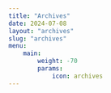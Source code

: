```yaml
---
title: "Archives"
date: 2024-07-08
layout: "archives"
slug: "archives"
menu:
    main:
        weight: -70
        params: 
            icon: archives
---
```

